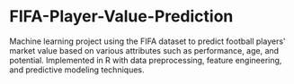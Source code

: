 # FIFA-Player-Value-Prediction
Machine learning project using the FIFA dataset to predict football players' market value based on various attributes such as performance, age, and potential. Implemented in R with data preprocessing, feature engineering, and predictive modeling techniques.
